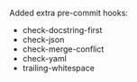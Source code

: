 Added extra pre-commit hooks:

- check-docstring-first
- check-json
- check-merge-conflict
- check-yaml
- trailing-whitespace
